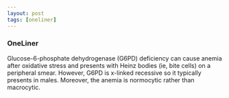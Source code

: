 ```yaml
---
layout: post
tags: [oneliner]
---
```



### OneLiner

Glucose-6-phosphate dehydrogenase (G6PD) deficiency can cause anemia after oxidative stress and presents with Heinz bodies (ie, bite cells) on a peripheral smear. However, G6PD is x-linked recessive so it typically presents in males. Moreover, the anemia is normocytic rather than macrocytic.
